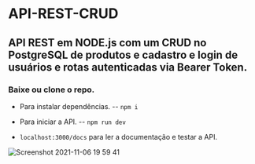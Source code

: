 # API-REST-CRUD

## API REST em NODE.js com um CRUD no PostgreSQL de produtos e cadastro e login de usuários e rotas autenticadas via Bearer Token.

### Baixe ou clone o repo.

- Para instalar dependências.
-- `npm i` 

- Para iniciar a API.
-- `npm run dev`

- `localhost:3000/docs` para ler a documentação e testar a API.

![Screenshot 2021-11-06 19 59 41](https://user-images.githubusercontent.com/85526418/140626222-706a0a66-3869-4395-b03d-5ccb9ae69246.png)
